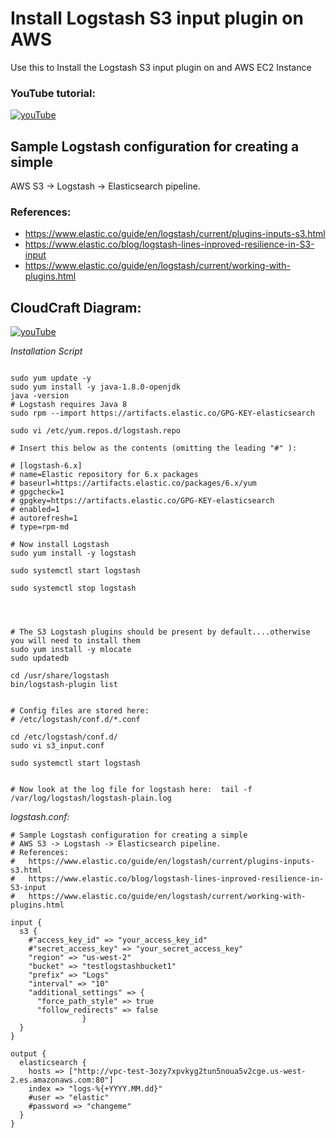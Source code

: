 # Install Logstash S3 input plugin on AWS
Use this to Install the Logstash S3 input plugin on and AWS EC2 Instance



### YouTube tutorial:

[![youTube](https://raw.githubusercontent.com/drumadrian/Install_Logstash_S3_input_plugin_on_AWS/master/thumb.png)](https://www.youtube.com)




## Sample Logstash configuration for creating a simple
  AWS S3 -> Logstash -> Elasticsearch pipeline.
### References:
* https://www.elastic.co/guide/en/logstash/current/plugins-inputs-s3.html
* https://www.elastic.co/blog/logstash-lines-inproved-resilience-in-S3-input
* https://www.elastic.co/guide/en/logstash/current/working-with-plugins.html


## CloudCraft Diagram: 


[![youTube](https://raw.githubusercontent.com/drumadrian/Install_Logstash_S3_input_plugin_on_AWS/master/cloudcraft.png)](https://cloudcraft.co)





*Installation Script*

```

sudo yum update -y
sudo yum install -y java-1.8.0-openjdk
java -version
# Logstash requires Java 8
sudo rpm --import https://artifacts.elastic.co/GPG-KEY-elasticsearch

sudo vi /etc/yum.repos.d/logstash.repo

# Insert this below as the contents (omitting the leading "#" ):

# [logstash-6.x]
# name=Elastic repository for 6.x packages
# baseurl=https://artifacts.elastic.co/packages/6.x/yum
# gpgcheck=1
# gpgkey=https://artifacts.elastic.co/GPG-KEY-elasticsearch
# enabled=1
# autorefresh=1
# type=rpm-md

# Now install Logstash
sudo yum install -y logstash

sudo systemctl start logstash

sudo systemctl stop logstash




# The S3 Logstash plugins should be present by default....otherwise you will need to install them
sudo yum install -y mlocate
sudo updatedb

cd /usr/share/logstash
bin/logstash-plugin list


# Config files are stored here: 
# /etc/logstash/conf.d/*.conf

cd /etc/logstash/conf.d/
sudo vi s3_input.conf

sudo systemctl start logstash


# Now look at the log file for logstash here:  tail -f /var/log/logstash/logstash-plain.log

```


*logstash.conf:*

```
# Sample Logstash configuration for creating a simple
# AWS S3 -> Logstash -> Elasticsearch pipeline.
# References:
#   https://www.elastic.co/guide/en/logstash/current/plugins-inputs-s3.html
#   https://www.elastic.co/blog/logstash-lines-inproved-resilience-in-S3-input
#   https://www.elastic.co/guide/en/logstash/current/working-with-plugins.html

input {
  s3 {
    #"access_key_id" => "your_access_key_id"
    #"secret_access_key" => "your_secret_access_key"
    "region" => "us-west-2"
    "bucket" => "testlogstashbucket1"
    "prefix" => "Logs"
    "interval" => "10"
    "additional_settings" => {
      "force_path_style" => true
      "follow_redirects" => false
                }
  }
}
 
output {
  elasticsearch {
    hosts => ["http://vpc-test-3ozy7xpvkyg2tun5noua5v2cge.us-west-2.es.amazonaws.com:80"]
    index => "logs-%{+YYYY.MM.dd}"
    #user => "elastic"
    #password => "changeme"
  }
}


```